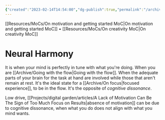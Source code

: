 ```yaml
---
{"created":"2023-02-14T14:54:00","dg-publish":true,"permalink":"/archive/neural-harmony/","dgPassFrontmatter":true,"updated":"2024-12-21T16:35:44.646+01:00"}
---
```


[[Resources/MoCs/On motivation and getting started MoC\|On motivation and getting started MoC]] • [[Resources/MoCs/On creativity MoC\|On creativity MoC]]
# Neural Harmony
It is when your mind is perfectly in tune with what you're doing. When you are [[Archive/Going with the flow\|Going with the flow]].
When the adequate parts of your brain for the task at hand are involved while those that aren't remain at rest. 
It's the ideal state for a [[Archive/On focus\|focused experience]], to be in the flow. 
It's the opposite of *cognitive dissonance*. 

Low drive, [[Projects/digital garden/articles/A Lack of Motivation Can Be The Sign of Too Much Focus on Results\|absence of motivation]] can be due to cognitive dissonance, when what you do does not align with what you mind wants.


